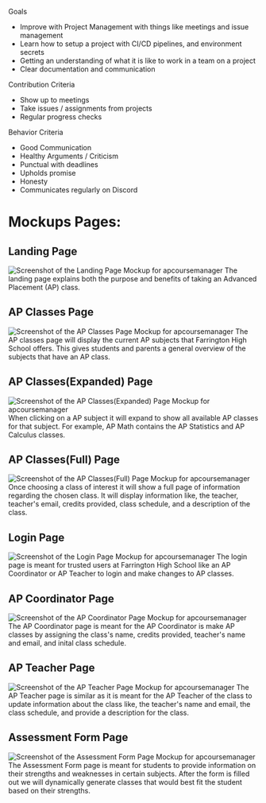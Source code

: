 Goals
- Improve with Project Management with things like meetings and issue management
- Learn how to setup a project with CI/CD pipelines, and environment secrets
- Getting an understanding of what it is like to work in a team on a project
- Clear documentation and communication

Contribution Criteria
- Show up to meetings
- Take issues / assignments from projects
- Regular progress checks 

Behavior Criteria
- Good Communication
- Healthy Arguments / Criticism
- Punctual with deadlines
- Upholds promise
- Honesty
- Communicates regularly on Discord

# Mockups Pages:

## Landing Page
![Screenshot of the Landing Page Mockup for apcoursemanager](https://github.com/farringtonap/apcoursemanager/blob/issue-3/doc/apcoursemanager-designmockup-powerpoint/landing-page-mockup.png)
The landing page explains both the purpose and benefits of taking an Advanced Placement (AP) class.

## AP Classes Page
![Screenshot of the AP Classes Page Mockup for apcoursemanager](https://github.com/farringtonap/apcoursemanager/blob/issue-3/doc/apcoursemanager-designmockup-powerpoint/apclasses-page-mockup.png)
The AP classes page will display the current AP subjects that Farrington High School offers. This gives students and parents a general overview of the subjects that have an AP class.

## AP Classes(Expanded) Page 
![Screenshot of the AP Classes(Expanded) Page Mockup for apcoursemanager](https://github.com/farringtonap/apcoursemanager/blob/issue-3/doc/apcoursemanager-designmockup-powerpoint/apclasses-expanded-page-mockup.png)
When clicking on a AP subject it will expand to show all available AP classes for that subject. For example, AP Math contains the AP Statistics and AP Calculus classes. 

## AP Classes(Full) Page
![Screenshot of the AP Classes(Full) Page Mockup for apcoursemanager](https://github.com/farringtonap/apcoursemanager/blob/issue-3/doc/apcoursemanager-designmockup-powerpoint/apclasses-full-page-mockup.png)
Once choosing a class of interest it will show a full page of information regarding the chosen class. It will display information like, the teacher, teacher's email, credits provided, class schedule, and a description of the class.

## Login Page
![Screenshot of the Login Page Mockup for apcoursemanager](https://github.com/farringtonap/apcoursemanager/blob/issue-3/doc/apcoursemanager-designmockup-powerpoint/login-page-mockup.png)
The login page is meant for trusted users at Farrington High School like an AP Coordinator or AP Teacher to login and make changes to AP classes.

## AP Coordinator Page
![Screenshot of the AP Coordinator Page Mockup for apcoursemanager](https://github.com/farringtonap/apcoursemanager/blob/issue-3/doc/apcoursemanager-designmockup-powerpoint/ap-coordinator-page-mockup.png)
The AP Coordinator page is meant for the AP Coordinator is make AP classes by assigning the class's name, credits provided, teacher's name and email, and inital class schedule.

## AP Teacher Page 
![Screenshot of the AP Teacher Page Mockup for apcoursemanager](https://github.com/farringtonap/apcoursemanager/blob/issue-3/doc/apcoursemanager-designmockup-powerpoint/ap-teacher-page-mockup.png)
The AP Teacher page is similar as it is meant for the AP Teacher of the class to update information about the class like, the teacher's name and email, the class schedule, and provide a description for the class.

## Assessment Form Page 
![Screenshot of the Assessment Form Page Mockup for apcoursemanager](https://github.com/farringtonap/apcoursemanager/blob/issue-3/doc/apcoursemanager-designmockup-powerpoint/assessment-form-page-mockup.png)
The Assessment Form page is meant for students to provide information on their strengths and weaknesses in certain subjects. After the form is filled out we will dynamically generate classes that would best fit the student based on their strengths.
